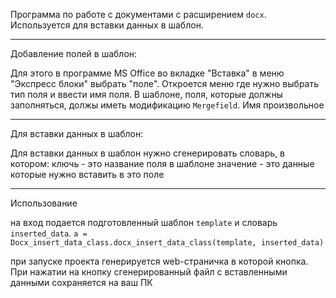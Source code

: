 Программа по работе с документами с расширением `docx`. 
Используется для вставки данных в шаблон. 
***
Добавление полей в шаблон:

Для этого в программе MS Office во вкладке "Вставка" в меню "Экспресс блоки" выбрать "поле". 
Откроется меню где нужно выбрать тип поля и ввести имя поля. В шаблоне, поля, которые должны заполняться, должы иметь модификацию `Mergefield`.
Имя произвольное
***
Для вставки данных в шаблон:

Для вставки данных в шаблон нужно сгенерировать словарь, в котором:
ключь - это название поля в шаблоне
значение - это данные которые нужно вставить в это поле
***
Использование 

на вход подается подготовленный шаблон `template` и словарь `inserted_data`.
`a = Docx_insert_data_class.docx_insert_data_class(template, inserted_data)`

при запуске проекта генерируется web-страничка в которой кнопка. 
При нажатии на кнопку сгенерированный файл с вставленными данными сохраняется на ваш ПК




